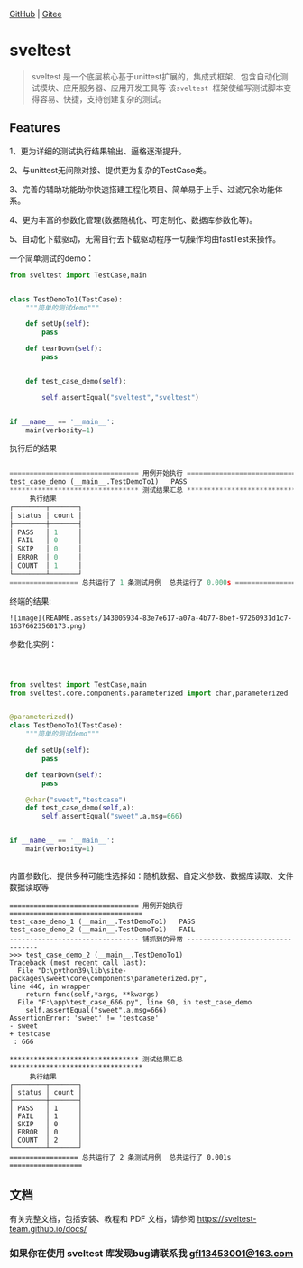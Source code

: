 [GitHub]() | [Gitee]() 

# sveltest 



> sveltest 是一个底层核心基于unittest扩展的，集成式框架、包含自动化测试模块、应用服务器、应用开发工具等
> 该`sveltest `框架使编写测试脚本变得容易、快捷，支持创建复杂的测试。

## Features

1、更为详细的测试执行结果输出、逼格逐渐提升。

2、与unittest无间隙对接、提供更为复杂的TestCase类。

3、完善的辅助功能助你快速搭建工程化项目、简单易于上手、过滤冗余功能体系。

4、更为丰富的参数化管理(数据随机化、可定制化、数据库参数化等)。

5、自动化下载驱动，无需自行去下载驱动程序一切操作均由fastTest来操作。




一个简单测试的demo：

```python
from sveltest import TestCase,main


class TestDemoTo1(TestCase):
    """简单的测试demo"""

    def setUp(self):
        pass

    def tearDown(self):
        pass


    def test_case_demo(self):

        self.assertEqual("sveltest","sveltest")


if __name__ == '__main__':
    main(verbosity=1)
```

执行后的结果

```python

================================ 用例开始执行 =================================
test_case_demo (__main__.TestDemoTo1)   PASS
******************************** 测试结果汇总 *********************************
     执行结果     
┌────────┬───────┐
│ status │ count │
├────────┼───────┤
│ PASS   │ 1     │
│ FAIL   │ 0     │
│ SKIP   │ 0     │
│ ERROR  │ 0     │
│ COUNT  │ 1     │
└────────┴───────┘
================= 总共运行了 1 条测试用例  总共运行了 0.000s ==================
```

终端的结果:

 	![image](README.assets/143005934-83e7e617-a07a-4b77-8bef-97260931d1c7-16376623560173.png)



参数化实例：

```python



from sveltest import TestCase,main
from sveltest.core.components.parameterized import char,parameterized


@parameterized()
class TestDemoTo1(TestCase):
    """简单的测试demo"""

    def setUp(self):
        pass

    def tearDown(self):
        pass

    @char("sweet","testcase")
    def test_case_demo(self,a):
        self.assertEqual("sweet",a,msg=666)


if __name__ == '__main__':
    main(verbosity=1)
    
```

内置参数化、提供多种可能性选择如：随机数据、自定义参数、数据库读取、文件数据读取等

```
================================ 用例开始执行 =================================
test_case_demo_1 (__main__.TestDemoTo1)   PASS
test_case_demo_2 (__main__.TestDemoTo1)   FAIL
-------------------------------- 铺抓到的异常 ---------------------------------
>>> test_case_demo_2 (__main__.TestDemoTo1)
Traceback (most recent call last):
  File "D:\python39\lib\site-packages\sweet\core\components\parameterized.py", 
line 446, in wrapper
    return func(self,*args, **kwargs)
  File "F:\app\test_case_666.py", line 90, in test_case_demo
    self.assertEqual("sweet",a,msg=666)
AssertionError: 'sweet' != 'testcase'
- sweet
+ testcase
 : 666

******************************** 测试结果汇总 *********************************
     执行结果     
┌────────┬───────┐
│ status │ count │
├────────┼───────┤
│ PASS   │ 1     │
│ FAIL   │ 1     │
│ SKIP   │ 0     │
│ ERROR  │ 0     │
│ COUNT  │ 2     │
└────────┴───────┘
================= 总共运行了 2 条测试用例  总共运行了 0.001s ==================

```



## 文档

有关完整文档，包括安装、教程和 PDF 文档，请参阅  https://sveltest-team.github.io/docs/






### 如果你在使用 sveltest 库发现bug请联系我 gfl13453001@163.com










​			
